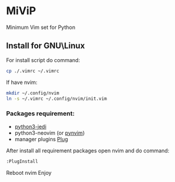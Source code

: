 # MiViP
Minimum Vim set for Python

## Install for GNU\Linux
For install script do command:  
```bash
cp ./.vimrc ~/.vimrc
```
If have nvim:  
```bash
mkdir ~/.config/nvim
ln -s ~/.vimrc ~/.config/nvim/init.vim
```

### Packages requirement:
* [python3-jedi](https://github.com/davidhalter/jedi)
* python3-neovim (or [pynvim](https://github.com/neovim/pynvim))
* manager plugins [Plug](https://github.com/junegunn/vim-plug)

After install all requirement packages open nvim and do command:
```bash
:PlugInstall
```
Reboot nvim
Enjoy
